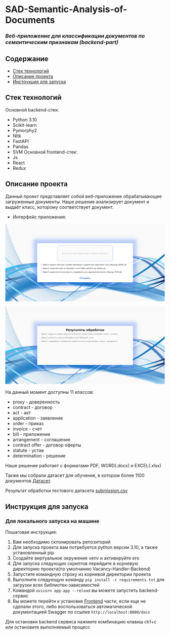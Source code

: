 # SAD-Semantic-Analysis-of-Documents
### *Веб-приложение для классификации документов по семантическим признакам (backend-part)*
## Содержание

- [Стек технологий](#стек-технологий)
- [Описание проекта](#описание-проекта)
- [Инструкция для запуска](#инструкция-для-запуска)

## Стек технологий
Основной backend-стек:
- Python 3.10
- Scikit-learn
- Pymorphy2
- Nltk
- FastAPI
- Pandas
- SVM
Основной frontend-стек:
- Js
- React
- Redux
## Описание проекта
Данный проект представляет собой веб-приложение обрабатывающее загруженные документы. Наше решение анализирует документ и выдаёт класс, которому соответствует документ.

 - Интерфейс приложения: 

![интерфейс1](https://github.com/MrRobinGoood/SAD-Semantic-Analysis-of-Doc/blob/master/resources/Screenshot_4.png)

![интерфейс2](https://github.com/MrRobinGoood/SAD-Semantic-Analysis-of-Doc/blob/master/resources/Screenshot_5.png)

На данный момент доступны 11 классов:
- proxy - доверенность
- contract - договор
- act - акт
- application - заявление
- order - приказ
- invoice - счет
- bill - приложение
- arrangement - соглашение
- contract offer - договор оферты
- statute - устав
- determination - решение

Наше решение работает с форматами PDF, WORD(.docx) и EXCEL(.xlsx)

Также мы собрали датасет для обучения, в котором более 1100 документов [Датасет](https://disk.yandex.ru/d/0peXuWR-dOxwdg). 

Результат обработки тестового датасета [submission.csv](https://github.com/MrRobinGoood/SAD-Semantic-Analysis-of-Doc/blob/master/result/submission.csv)

## Инструкция для запуска
### Для локального запуска на машине
Пошаговая инструкция:
1. Вам необходимо склонировать репозиторий
2. Для запуска проекта вам потребуется python версии 3.10, а также установленный pip
3. Создайте виртуальное окружение venv и активируйте его
4. Для запуска следующих скриптов перейдите в корневую директорию проекта(по умолчанию Vacancy-Handler-Backend)
5. Запустите командную строку из корневой директории проекта
6. Выполните следующую команду ```pip install -r requirements.txt``` для загрузки всех библиотек-зависимостей
7. Командой  ```uvicorn app:app --reload``` вы можете запустить backend-сервис
8. Вы можете перейти к установке [Frontend](https://github.com/MrRobinGoood/SAD-frontend) части, если еще не сделали этого, либо воспользоваться автоматической документацией Swagger по ссылке ```http://localhost:8000/docs```

Для остановки backend сервиса нажмите комбинацию клавиш ctrl+c или остановите выполняемый процесс
